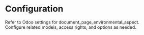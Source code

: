 # Configuration

Refer to Odoo settings for document_page_environmental_aspect. Configure related models, access rights, and options as needed.
